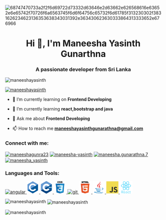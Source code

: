![68747470733a2f2f6d69722d73332d63646e2d63662e626568616e63652e6e65742f70726f6a6563745f6d6f64756c65732f6d61785f313230302f3831626234623136353638343031392e363430623630333864313333652e676966](https://github.com/maneeshaYasinth/maneeshaYasinth/assets/130350320/0679581a-70aa-4392-8c67-70d421307847)

<h1 align="center">Hi 👋, I'm Maneesha Yasinth Gunarthna</h1>
<h3 align="center">A passionate developer from Sri Lanka</h3>

<p align="left"> <img src="https://komarev.com/ghpvc/?username=maneeshayasinth&label=Profile%20views&color=0e75b6&style=flat" alt="maneeshayasinth" /> </p>

<p align="left"> <a href="https://github.com/ryo-ma/github-profile-trophy"><img src="https://github-profile-trophy.vercel.app/?username=maneeshayasinth" alt="maneeshayasinth" /></a> </p>

- 🔭 I’m currently learning on **Frontend Developing**

- 🌱 I’m currently learning **react,bootstrap and java**

- 💬 Ask me about **Frontend Developing**

- 📫 How to reach me **maneeshayasinthgunarathna@gmail.com**

<h3 align="left">Connect with me:</h3>
<p align="left">
<a href="https://twitter.com/maneeshagunra23" target="blank"><img align="center" src="https://raw.githubusercontent.com/rahuldkjain/github-profile-readme-generator/master/src/images/icons/Social/twitter.svg" alt="maneeshagunra23" height="30" width="40" /></a>
<a href="https://linkedin.com/in/maneesha-yasinth" target="blank"><img align="center" src="https://raw.githubusercontent.com/rahuldkjain/github-profile-readme-generator/master/src/images/icons/Social/linked-in-alt.svg" alt="maneesha-yasinth" height="30" width="40" /></a>
<a href="https://fb.com/maneesha.gunarathna.7" target="blank"><img align="center" src="https://raw.githubusercontent.com/rahuldkjain/github-profile-readme-generator/master/src/images/icons/Social/facebook.svg" alt="maneesha.gunarathna.7" height="30" width="40" /></a>
<a href="https://instagram.com/maneesha_yasinth" target="blank"><img align="center" src="https://raw.githubusercontent.com/rahuldkjain/github-profile-readme-generator/master/src/images/icons/Social/instagram.svg" alt="maneesha_yasinth" height="30" width="40" /></a>
</p>

<h3 align="left">Languages and Tools:</h3>
<p align="left"> <a href="https://angular.io" target="_blank" rel="noreferrer"> <img src="https://angular.io/assets/images/logos/angular/angular.svg" alt="angular" width="40" height="40"/> </a> <a href="https://www.cprogramming.com/" target="_blank" rel="noreferrer"> <img src="https://raw.githubusercontent.com/devicons/devicon/master/icons/c/c-original.svg" alt="c" width="40" height="40"/> </a> <a href="https://www.w3schools.com/cpp/" target="_blank" rel="noreferrer"> <img src="https://raw.githubusercontent.com/devicons/devicon/master/icons/cplusplus/cplusplus-original.svg" alt="cplusplus" width="40" height="40"/> </a> <a href="https://www.w3schools.com/css/" target="_blank" rel="noreferrer"> <img src="https://raw.githubusercontent.com/devicons/devicon/master/icons/css3/css3-original-wordmark.svg" alt="css3" width="40" height="40"/> </a> <a href="https://git-scm.com/" target="_blank" rel="noreferrer"> <img src="https://www.vectorlogo.zone/logos/git-scm/git-scm-icon.svg" alt="git" width="40" height="40"/> </a> <a href="https://www.w3.org/html/" target="_blank" rel="noreferrer"> <img src="https://raw.githubusercontent.com/devicons/devicon/master/icons/html5/html5-original-wordmark.svg" alt="html5" width="40" height="40"/> </a> <a href="https://www.java.com" target="_blank" rel="noreferrer"> <img src="https://raw.githubusercontent.com/devicons/devicon/master/icons/java/java-original.svg" alt="java" width="40" height="40"/> </a> <a href="https://developer.mozilla.org/en-US/docs/Web/JavaScript" target="_blank" rel="noreferrer"> <img src="https://raw.githubusercontent.com/devicons/devicon/master/icons/javascript/javascript-original.svg" alt="javascript" width="40" height="40"/> </a> <a href="https://reactjs.org/" target="_blank" rel="noreferrer"> <img src="https://raw.githubusercontent.com/devicons/devicon/master/icons/react/react-original-wordmark.svg" alt="react" width="40" height="40"/> </a> </p>

<p><img align="left" src="https://github-readme-stats.vercel.app/api/top-langs?username=maneeshayasinth&show_icons=true&locale=en&layout=compact" alt="maneeshayasinth" /></p>

<p>&nbsp;<img align="center" src="https://github-readme-stats.vercel.app/api?username=maneeshayasinth&show_icons=true&locale=en" alt="maneeshayasinth" /></p>

<p><img align="center" src="https://github-readme-streak-stats.herokuapp.com/?user=maneeshayasinth&" alt="maneeshayasinth" /></p>
